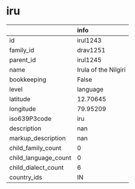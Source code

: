 # iru
|                      | info                 |
|:---------------------|:---------------------|
| id                   | irul1243             |
| family_id            | drav1251             |
| parent_id            | irul1245             |
| name                 | Irula of the Nilgiri |
| bookkeeping          | False                |
| level                | language             |
| latitude             | 12.70645             |
| longitude            | 79.95209             |
| iso639P3code         | iru                  |
| description          | nan                  |
| markup_description   | nan                  |
| child_family_count   | 0                    |
| child_language_count | 0                    |
| child_dialect_count  | 6                    |
| country_ids          | IN                   |